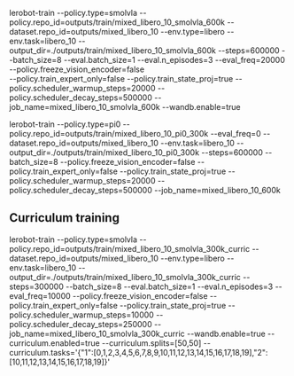 lerobot-train   --policy.type=smolvla --policy.repo_id=outputs/train/mixed_libero_10_smolvla_600k --dataset.repo_id=outputs/mixed_libero_10   --env.type=libero   --env.task=libero_10   --output_dir=./outputs/train/mixed_libero_10_smolvla_600k   --steps=600000   --batch_size=8   --eval.batch_size=1   --eval.n_episodes=3   --eval_freq=20000   --policy.freeze_vision_encoder=false   
--policy.train_expert_only=false   --policy.train_state_proj=true   --policy.scheduler_warmup_steps=20000   --policy.scheduler_decay_steps=500000   --job_name=mixed_libero_10_smolvla_600k --wandb.enable=true

lerobot-train   --policy.type=pi0  --policy.repo_id=outputs/train/mixed_libero_10_pi0_300k --eval_freq=0 --dataset.repo_id=outputs/mixed_libero_10   --env.task=libero_10   --output_dir=./outputs/train/mixed_libero_10_pi0_300k  --steps=600000   --batch_size=8  --policy.freeze_vision_encoder=false   --policy.train_expert_only=false   --policy.train_state_proj=true   --policy.scheduler_warmup_steps=20000   --policy.scheduler_decay_steps=500000   --job_name=mixed_libero_10_600k



## Curriculum training
lerobot-train --policy.type=smolvla --policy.repo_id=outputs/train/mixed_libero_10_smolvla_300k_curric --dataset.repo_id=outputs/mixed_libero_10 --env.type=libero --env.task=libero_10 --output_dir=./outputs/train/mixed_libero_10_smolvla_300k_curric --steps=300000 --batch_size=8 --eval.batch_size=1 --eval.n_episodes=3 --eval_freq=10000 --policy.freeze_vision_encoder=false --policy.train_expert_only=false --policy.train_state_proj=true --policy.scheduler_warmup_steps=10000 --policy.scheduler_decay_steps=250000 --job_name=mixed_libero_10_smolvla_300k_curric --wandb.enable=true --curriculum.enabled=true --curriculum.splits=[50,50] --curriculum.tasks='{"1":[0,1,2,3,4,5,6,7,8,9,10,11,12,13,14,15,16,17,18,19],"2":[10,11,12,13,14,15,16,17,18,19]}'
